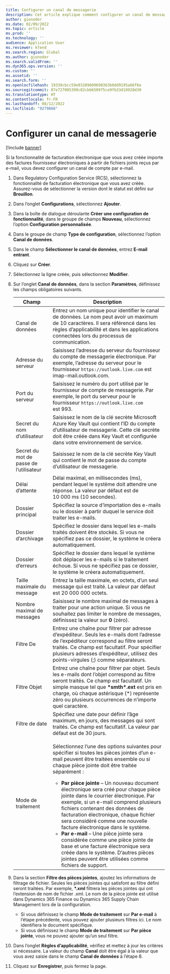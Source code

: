 ```yaml
---
title: Configurer un canal de messagerie
description: Cet article explique comment configurer un canal de messagerie pour recevoir des factures électroniques.
author: gionoder
ms.date: 02/09/2022
ms.topic: article
ms.prod: ''
ms.technology: ''
audience: Application User
ms.reviewer: kfend
ms.search.region: Global
ms.author: gionoder
ms.search.validFrom: ''
ms.dyn365.ops.version: ''
ms.custom: ''
ms.assetid: ''
ms.search.form: ''
ms.openlocfilehash: 19339cbcc59e93289609690363b0dd9195a66f6e
ms.sourcegitcommit: 87e727005399c82cbb6509f5ce9fb33d18928d30
ms.translationtype: HT
ms.contentlocale: fr-FR
ms.lasthandoff: 08/12/2022
ms.locfileid: "9279868"
---
```

# <a name="configure-an-email-channel"></a>Configurer un canal de messagerie

[!include [banner](../includes/banner.md)]

Si la fonctionnalité de facturation électronique que vous avez créée importe des factures fournisseur électroniques à partir de fichiers joints reçus par e-mail, vous devez configurer un canal de compte par e-mail.

1. Dans Regulatory Configuration Service (RCS), sélectionnez la fonctionnalité de facturation électronique que vous avez créée. Assurez-vous de sélectionner la version dont le statut est défini sur **Brouillon**.
2. Dans l’onglet **Configurations**, sélectionnez **Ajouter**.
3. Dans la boîte de dialogue déroulante **Créer une configuration de fonctionnalité**, dans le groupe de champs **Nouveau**, sélectionnez l’option **Configuration personnalisée**.
4. Dans le groupe de champ **Type de configuration**, sélectionnez l’option **Canal de données**.
5. Dans le champ **Sélectionner le canal de données**, entrez **E-mail entrant**.
6. Cliquez sur **Créer**.
7. Sélectionnez la ligne créée, puis sélectionnez **Modifier**.
8. Sur l’onglet **Canal de données**, dans la section **Paramètres**, définissez les champs obligatoires suivants.

    | Champ                | Description |
    |----------------------|-------------|
    | Canal de données         | Entrez un nom unique pour identifier le canal de données. Le nom peut avoir un maximum de 10 caractères. Il sera référencé dans les règles d’applicabilité et dans les applications connectées lors du processus de communication. |
    | Adresse du serveur       | Saisissez l’adresse du serveur du fournisseur du compte de messagerie électronique. Par exemple, l’adresse du serveur pour le fournisseur `https://outlook.live.com` est imap-mail.outlook.com. |
    | Port du serveur          | Saisissez le numéro du port utilisé par le fournisseur de compte de messagerie. Par exemple, le port du serveur pour le fournisseur `https://outlook.live.com` est 993. |
    | Secret du nom d’utilisateur     | Saisissez le nom de la clé secrète Microsoft Azure Key Vault qui contient l’ID du compte d’utilisateur de messagerie. Cette clé secrète doit être créée dans Key Vault et configurée dans votre environnement de service. |
    | Secret du mot de passe de l’utilisateur | Saisissez le nom de la clé secrète Key Vault qui contient le mot de passe du compte d’utilisateur de messagerie. |
    | Délai d’attente              | Délai maximal, en millisecondes (ms), pendant lequel le système doit attendre une réponse. La valeur par défaut est de 10 000 ms (10 secondes). |
    | Dossier principal          | Spécifiez la source d’importation des e-mails ou le dossier à partir duquel le service doit traiter les e-mails. |
    | Dossier d’archivage       | Spécifiez le dossier dans lequel les e-mails traités doivent être stockés. Si vous ne spécifiez pas ce dossier, le système le créera automatiquement. |
    | Dossier d’erreurs         | Spécifiez le dossier dans lequel le système doit déplacer les e-mails si le traitement échoue. Si vous ne spécifiez pas ce dossier, le système le créera automatiquement. |
    | Taille maximale du message     | Entrez la taille maximale, en octets, d’un seul message qui est traité. La valeur par défaut est 20 000 000 octets. |
    | Nombre maximal de messages   | Saisissez le nombre maximal de messages à traiter pour une action unique. Si vous ne souhaitez pas limiter le nombre de messages, définissez la valeur sur **0** (zéro). |
    | Filtre De          | Entrez une chaîne pour filtrer par adresse d’expéditeur. Seuls les e-mails dont l’adresse de l’expéditeur correspond au filtre seront traités. Ce champ est facultatif. Pour spécifier plusieurs adresses d’expéditeur, utilisez des points-virgules (;) comme séparateurs. |
    | Filtre Objet       | Entrez une chaîne pour filtrer par objet. Seuls les e-mails dont l’objet correspond au filtre seront traités. Ce champ est facultatif. Un simple masque tel que **\*smth\*.ext** est pris en charge, où chaque astérisque (\*) représente zéro ou plusieurs occurrences de n’importe quel caractère. |
    | Filtre de date          | Spécifiez une date pour définir l’âge maximum, en jours, des messages qui sont traités. Ce champ est facultatif. La valeur par défaut est de 30 jours. |
    | Mode de traitement      | <p>Sélectionnez l’une des options suivantes pour spécifier si toutes les pièces jointes d’un e-mail peuvent être traitées ensemble ou si chaque pièce jointe doit être traitée séparément :</p><ul><li><b>Par pièce jointe</b> – Un nouveau document électronique sera créé pour chaque pièce jointe dans le courrier électronique. Par exemple, si un e-mail comprend plusieurs fichiers contenant des données de facturation électronique, chaque fichier sera considéré comme une nouvelle facture électronique dans le système.</li><li><b>Par e-mail</b> – Une pièce jointe sera considérée comme une pièce jointe de base et une facture électronique sera créée dans le système. D’autres pièces jointes peuvent être utilisées comme fichiers de support.</li></ul> |

9. Dans la section **Filtre des pièces jointes**, ajoutez les informations de filtrage de fichier. Seules les pièces jointes qui satisfont au filtre défini seront traitées. Par exemple, **\*.xml** filtrera les pièces jointes qui ont l’extension de nom de fichier .xml. Le nom de la pièce jointe est utilisé dans Dynamics 365 Finance ou Dynamics 365 Supply Chain Management lors de la configuration.

    - Si vous définissez le champ **Mode de traitement** sur **Par e-mail** à l’étape précédente, vous pouvez ajouter plusieurs filtres ici. Le nom identifiera le document spécifique.
    - Si vous définissez le champ **Mode de traitement** sur **Par pièce jointe**, vous ne pouvez ajouter qu’un seul filtre.

10. Dans l’onglet **Règles d’applicabilité**, vérifiez et mettez à jour les critères si nécessaire. La valeur du champ **Canal** doit être égal à la valeur que vous avez saisie dans le champ **Canal de données** à l’étape 8.
11. Cliquez sur **Enregistrer**, puis fermez la page.
